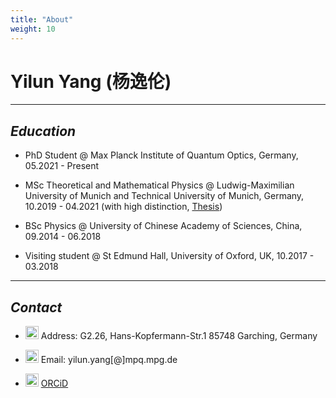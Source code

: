 ```yaml
---
title: "About"
weight: 10
---
```


# Yilun Yang (杨逸伦)

- - -

## ***Education***
- PhD Student @ Max Planck Institute of Quantum Optics, Germany, 05.2021 - Present

- MSc Theoretical and Mathematical Physics @ Ludwig-Maximilian University of Munich and Technical University of Munich, Germany, 10.2019 - 04.2021 (with high distinction, [Thesis](/files/master_thesis.pdf))

- BSc Physics @ University of Chinese Academy of Sciences, China, 09.2014 - 06.2018

- Visiting student @ St Edmund Hall, University of Oxford, UK, 10.2017 - 03.2018

- - -

## ***Contact***

- <img src="/icons/location-dot-solid.svg" style="width:1.5em;height:1.5em;"> Address: G2.26, Hans-Kopfermann-Str.1 85748 Garching, Germany

- <img src="/icons/envelope.svg"  style="width:1.5em;height:1.5em;"> Email: yilun.yang[@]mpq.mpg.de

- <img src="/icons/orcid.svg"  style="width:1.5em;height:1.5em;"> [ORCiD](https://orcid.org/0000-0002-1039-4432)